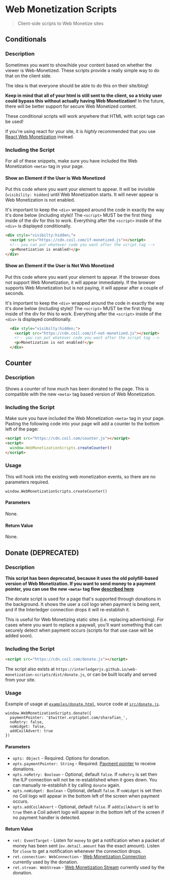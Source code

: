 # Web Monetization Scripts
> Client-side scripts to Web Monetize sites

## Conditionals

### Description

Sometimes you want to show/hide your content based on whether the viewer is
Web-Monetized. These scripts provide a really simple way to do that on the
client side.

The idea is that everyone should be able to do this on their site/blog!

**Keep in mind that all of your html is still sent to the client, so a tricky
user could bypass this without actually having Web Monetization!** In the
future, there will be better support for secure Web Monetized content.

These conditional scripts will work anywhere that HTML with script tags can be used!

If you're using react for your site, it is _highly_ recommended that you use
[React Web Monetization](https://github.com/sharafian/react-web-monetization)
instead.

### Including the Script

For all of these snippets, make sure you have included the Web Monetization
`<meta>` tag in your page.

#### Show an Element if the User is Web Monetized

Put this code where you want your element to appear. It will be invisible
(`visibility: hidden`) until Web Monetization starts. It will never appear is
Web Monetization is not enabled.

It's important to keep the `<div>` wrapped around the code in exactly the way
it's done below (including style)! The `<script>` MUST be the first thing
inside of the div for this to work. Everything after the `<script>` inside of
the `<div>` is displayed conditionally.

```html
<div style="visibilty:hidden;">
  <script src="https://cdn.coil.com/if-monetized.js"></script>
  <!-- you can put whatever code you want after the script tag -->
  <p>Monetization is enabled!</p>
</div>
```

#### Show an Element if the User is Not Web Monetized

Put this code where you want your element to appear. If the browser does not
support Web Monetization, it will appear immediately. If the browser supports
Web Monetization but is not paying, it will appear after a couple of seconds.

It's important to keep the `<div>` wrapped around the code in exactly the way
it's done below (including style)! The `<script>` MUST be the first thing
inside of the div for this to work. Everything after the `<script>` inside of
the `<div>` is displayed conditionally.

```html
  <div style="visibilty:hidden;">
    <script src="https://cdn.coil.com/if-not-monetized.js"></script>
    <!-- you can put whatever code you want after the script tag -->
    <p>Monetization is not enabled!</p>
  </div>
```

## Counter

### Description

Shows a counter of how much has been donated to the page. This is compatible
with the new `<meta>` tag based version of Web Monetization.

### Including the Script

Make sure you have included the Web Monetization `<meta>` tag in your page.
Pasting the following code into your page will add a counter to the bottom left
of the page:

```html
<script src="https://cdn.coil.com/counter.js"></script>
<script>
  window.WebMonetizationScripts.createCounter()
</script>
```

### Usage

This will hook into the existing web monetization events, so there are no
parameters required.

```
window.WebMonetizationScripts.createCounter()
```

#### Parameters

None.

#### Return Value

None.

## Donate (DEPRECATED)

### Description

**This script has been deprecated, because it uses the old polyfill-based
version of Web Monetization.  If you want to send money to a payment pointer,
you can use the new `<meta>` tag flow [described
here](https://medium.com/interledger-blog/simplifying-web-monetization-871aee326170)**

The donate script is used for a page that's supported through donations in the
background. It shows the user a coil logo when payment is being sent, and if
the Interledger connection drops it will re-establish it.

This is useful for Web Monetizing static sites (i.e. replacing advertising). For cases where you want to replace a paywall, you'll want something that can securely detect when payment occurs (scripts for that use case will be added soon).

### Including the Script

```html
<script src="https://cdn.coil.com/donate.js"></script>
```

The script also exists at `https://interledgerjs.github.io/web-monetization-scripts/dist/donate.js`, or can be built locally and served from your site.

### Usage

Example of usage at [`examples/donate.html`](https://github.com/interledgerjs/web-monetization-scripts/blob/master/examples/donate.html), source code at [`src/donate.js`](https://github.com/interledgerjs/web-monetization-scripts/blob/master/src/donate.js).

```
window.WebMonetizationScripts.donate({
  paymentPointer: '$twitter.xrptipbot.com/sharafian_',
  noRetry: false,
  noWidget: false,
  addCoilAdvert: true
})
```

#### Parameters

- `opts: Object` - Required. Options for donation.
- `opts.paymentPointer: String` - Required. [Payment pointer](https://github.com/interledger/rfcs/blob/master/0026-payment-pointers/0026-payment-pointers.md) to receive donations.
- `opts.noRetry: Boolean` - Optional, default `false`. If `noRetry` is set then the ILP connection will not be re-established when it goes down. You can manually re-establish it by calling `donate` again.
- `opts.noWidget: Boolean` - Optional, default `false`. If `noWidget` is set then no Coil logo will appear in the bottom left of the screen when payment occurs.
- `opts.addCoilAdvert` - Optional, default `false`. If `addCoilAdvert` is set to `true` then a Coil advert logo will appear in the bottom left of the screen if no payment handler is detected.

#### Return Value

- `ret: EventTarget` - Listen for `money` to get a notification when a packet of money has been sent (`ev.detail.amount` has the exact amount). Listen for `close` to get a notification whenever the connection drops.
- `ret.connection: WebConnection` - [Web Monetization Connection](https://github.com/interledger/rfcs/blob/master/0028-web-monetization/0028-web-monetization.md#ilp-connection-class) currently used by the donation.
- `ret.stream: WebStream` - [Web Monetization Stream](https://github.com/interledger/rfcs/blob/master/0028-web-monetization/0028-web-monetization.md#ilp-stream-class) currently used by the donation.
